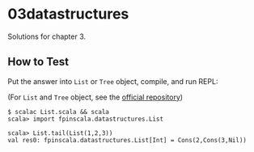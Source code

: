 03datastructures
================

Solutions for chapter 3.

How to Test
-----------

Put the answer into `List` or `Tree` object, compile, and run REPL:

(For `List` and `Tree` object, see the [official repository][official])

```text
$ scalac List.scala && scala
scala> import fpinscala.datastructures.List

scala> List.tail(List(1,2,3))
val res0: fpinscala.datastructures.List[Int] = Cons(2,Cons(3,Nil))
```

[official]: https://github.com/fpinscala/fpinscala/tree/first-edition/answers/src/main/scala/fpinscala/datastructures